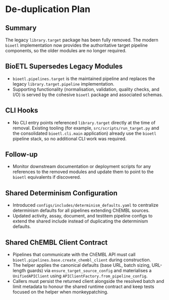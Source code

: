 # De-duplication Plan

## Summary
The legacy `library.target` package has been fully removed. The modern `bioetl` implementation now provides the authoritative target pipeline components, so the older modules are no longer required.

## BioETL Supersedes Legacy Modules
- `bioetl.pipelines.target` is the maintained pipeline and replaces the legacy `library.target.pipeline` implementation.
- Supporting functionality (normalisation, validation, quality checks, and I/O) is served by the cohesive `bioetl` package and associated schemas.

## CLI Hooks
- No CLI entry points referenced `library.target` directly at the time of removal. Existing tooling (for example, `src/scripts/run_target.py` and the consolidated `bioetl.cli.main` application) already use the `bioetl` pipeline stack, so no additional CLI work was required.

## Follow-up
- Monitor downstream documentation or deployment scripts for any references to the removed modules and update them to point to the `bioetl` equivalents if discovered.

## Shared Determinism Configuration
- Introduced `configs/includes/determinism_defaults.yaml` to centralize determinism defaults for all pipelines extending ChEMBL sources.
- Updated activity, assay, document, and testitem pipeline configs to extend the shared include instead of duplicating the determinism defaults.
## Shared ChEMBL Client Contract
- Pipelines that communicate with the ChEMBL API must call `bioetl.pipelines.base.create_chembl_client` during construction.
- The helper applies the canonical defaults (base URL, batch sizing, URL-length guards) via `ensure_target_source_config` and materialises a `UnifiedAPIClient` using `APIClientFactory.from_pipeline_config`.
- Callers must persist the returned client alongside the resolved batch and limit metadata to honour the shared runtime contract and keep tests focused on the helper when monkeypatching.
